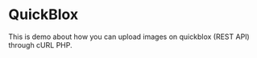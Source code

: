 # QuickBlox

This is demo about how you can upload images on quickblox (REST API) through cURL PHP.
